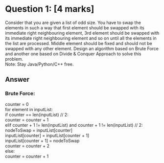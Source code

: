 # Question 1: [4 marks] 
Consider that you are given a list of odd size. You have to swap the elements in such a way that first element should be swapped with its immediate right neighbouring element, 3rd element should be swapped with its immediate right neighbouring element and so on until all the elements in the list are processed. Middle element should be fixed and should not be swapped with any other element. Design an algorithm based on Brute Force and another one based on Divide & Conquer Approach to solve this problem. <br>
Note: Stay Java/Python/C++ free.


## Answer
### Brute Force:
counter = 0 <br>
for element in inputList:<br>
  if counter == len(inputList) // 2: <br>
    counter = counter + 1<br>
  elif counter + 1 != len(inputList) and counter + 1 != len(inputList) // 2: <br>
    nodeToSwap = inputList[counter]<br>
    inputList[counter] = inputList[counter + 1]<br>
    inputList[counter + 1] = nodeToSwap<br>
    counter = counter + 2 <br>
  else:<br>
    counter = counter + 1<br>
